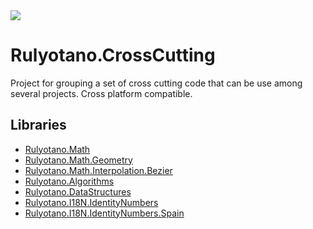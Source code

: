 <img src="https://img.shields.io/github/last-commit/rulyotano/Rulyotano.CrossCutting?logo=github"/>

# Rulyotano.CrossCutting
Project for grouping a set of cross cutting code that can be use among several projects. Cross platform compatible.

## Libraries
- [Rulyotano.Math](https://github.com/rulyotano/Rulyotano.CrossCutting/tree/main/src/Rulyotano.Math)
- [Rulyotano.Math.Geometry](https://github.com/rulyotano/Rulyotano.CrossCutting/tree/main/src/Rulyotano.Math.Geometry)
- [Rulyotano.Math.Interpolation.Bezier](https://github.com/rulyotano/Rulyotano.CrossCutting/tree/main/src/Rulyotano.Math.Interpolation.Bezier)
- [Rulyotano.Algorithms](https://github.com/rulyotano/Rulyotano.CrossCutting/tree/main/src/Rulyotano.Algorithms)
- [Rulyotano.DataStructures](https://github.com/rulyotano/Rulyotano.CrossCutting/tree/main/src/Rulyotano.DataStructures)
- [Rulyotano.I18N.IdentityNumbers](https://github.com/rulyotano/Rulyotano.CrossCutting/tree/main/src/Rulyotano.I18N.IdentityNumbers)
- [Rulyotano.I18N.IdentityNumbers.Spain](https://github.com/rulyotano/Rulyotano.CrossCutting/tree/main/src/Rulyotano.I18N.IdentityNumbers.Spain)